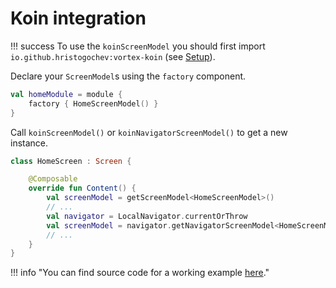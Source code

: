 # Koin integration

!!! success
    To use the `koinScreenModel` you should first import `io.github.hristogochev:vortex-koin` (see [Setup](../setup.md)).

Declare your `ScreenModel`s using the `factory` component.

```kotlin
val homeModule = module {
    factory { HomeScreenModel() } 
}
```

Call `koinScreenModel()` or `koinNavigatorScreenModel()` to get a new instance.

```kotlin
class HomeScreen : Screen {

    @Composable
    override fun Content() {
        val screenModel = getScreenModel<HomeScreenModel>()
        // ...
        val navigator = LocalNavigator.currentOrThrow
        val screenModel = navigator.getNavigatorScreenModel<HomeScreenModel>()
        // ...
    }
}
```

!!! info "You can find source code for a working example [here](https://github.com/hristogochev/vortex)."

